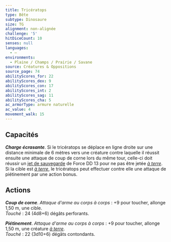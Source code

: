```yaml
---
title: Tricératops
type: Bête
subtype: Dinosaure
size: TG
alignment: non-alignée
challenge: '5'
hitDiceCount: 10
senses: null
languages:
  - —
environments:
  - Plaine / Champs / Prairie / Savane
source: Créatures & Oppositions
source_page: 74
abilityScores_for: 22
abilityScores_dex: 9
abilityScores_con: 17
abilityScores_int: 2
abilityScores_sag: 11
abilityScores_cha: 5
ac_armorType: armure naturelle
ac_value: 4
movement_walk: 15
---
```

## Capacités
_**Charge écrasante**_. Si le tricératops se déplace en ligne droite sur une distance minimale de 6 mètres vers une créature contre laquelle il réussit ensuite une attaque de coup de corne lors du même tour, celle-ci doit réussir un [jet de sauvegarde](/utiliser-les-caracteristiques/#jets-de-sauvegarde) de Force DD 13 pour ne pas être jetée [_à terre_](/gerer-la-sante-du-personnage/#a-terre). Si la cible est [_à terre_](/gerer-la-sante-du-personnage/#a-terre), le tricératops peut effectuer contre elle une attaque de piétinement par une action bonus.

## Actions
_**Coup de corne**_. _Attaque d'arme au corps à corps_ : +9 pour toucher, allonge 1,50 m, une cible.  
_Touché_ : 24 (4d8+6) dégâts perforants.

_**Piétinement**_. _Attaque d'arme au corps à corps_ : +9 pour toucher, allonge 1,50 m, une créature [_à terre_](/gerer-la-sante-du-personnage/#a-terre).  
_Touché_ : 22 (3d10+6) dégâts contondants.
